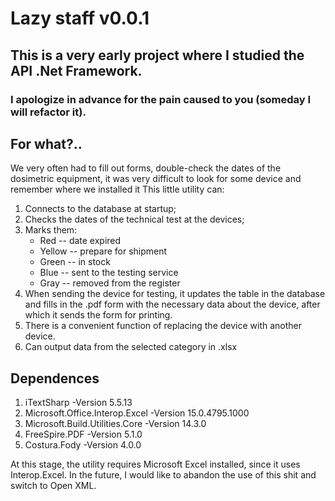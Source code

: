 # Lazy staff v0.0.1
## This is a very early project where I studied the API .Net Framework.
### I apologize in advance for the pain caused to you (someday I will refactor it).

## For what?..
We very often had to fill out forms, double-check the dates of the dosimetric equipment, it was very difficult to look for some device and remember where we installed it
This little utility can:
1. Connects to the database at startup;
2. Checks the dates of the technical test at the devices;
3. Marks them:
    * Red       -- date expired
    * Yellow    -- prepare for shipment
    * Green     -- in stock
    * Blue      -- sent to the testing service
    * Gray      -- removed from the register
4. When sending the device for testing, it updates the table in the database and fills in the .pdf form with the necessary data about the device, after which it sends the form for printing.
5. There is a convenient function of replacing the device with another device.
6. Can output data from the selected category in .xlsx

## Dependences
1. iTextSharp                       -Version 5.5.13
2. Microsoft.Office.Interop.Excel   -Version 15.0.4795.1000
3. Microsoft.Build.Utilities.Core   -Version 14.3.0
4. FreeSpire.PDF                    -Version 5.1.0
5. Costura.Fody                     -Version 4.0.0

At this stage, the utility requires Microsoft Excel installed, since it uses Interop.Excel. In the future, I would like to abandon the use of this shit and switch to Open XML.